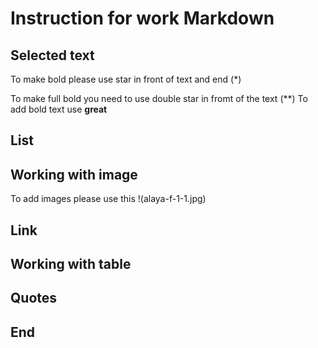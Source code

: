# Instruction for work Markdown

## Selected text
To make bold please use star in front of text and end (*)

To make full bold you need to use double star in fromt of the text (**)
To add bold text use  __great__

## List

## Working with image

To add images please use this !(alaya-f-1-1.jpg)
## Link

## Working with table

## Quotes

## End
